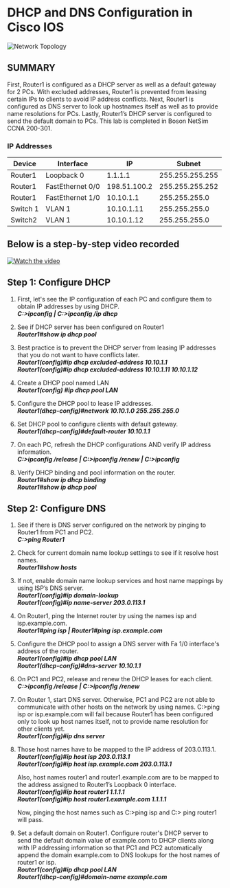 # DHCP and DNS Configuration in Cisco IOS
![Network Topology](https://imgur.com/1Tw8suy.jpg)

## SUMMARY
First, Router1 is configured as a DHCP server as well as a default gateway for 2 PCs. With excluded addresses, Router1 is prevented from leasing certain IPs to clients to avoid IP address conflicts. Next, Router1 is configured as DNS server to look up hostnames itself as well as to provide name resolutions for PCs. Lastly, Router1’s DHCP server is configured to send the default domain to PCs. This lab is completed in Boson NetSim CCNA 200-301.

### IP Addresses
| Device                   | Interface    |  IP    | Subnet 
| ------------------------ | -----------  | -----  | ------
| Router1                  | Loopback 0 | 1.1.1.1 | 255.255.255.255
| Router1                  | FastEthernet 0/0 | 198.51.100.2 | 255.255.255.252
| Router1                  | FastEthernet 1/0 | 10.10.1.1 | 255.255.255.0
| Switch 1                 | VLAN 1 |10.10.1.11 | 255.255.255.0
| Switch2                  | VLAN 1 |10.10.1.12| 255.255.255.0

## Below is a step-by-step video recorded  
[![Watch the video](https://img.youtube.com/vi/sz0v9qVUc4s/hqdefault.jpg)](https://youtu.be/sz0v9qVUc4s)

## Step 1: Configure DHCP 
1. First, let's see the IP configuration of each PC and configure them to obtain IP addresses by using DHCP.\
	***C:>ipconfig | C:>ipconfig /ip dhcp***
   
2. See if DHCP server has been configured on Router1\
	 ***Router1#show ip dhcp pool***
   
3. Best practice is to prevent the DHCP server from leasing IP addresses that you do not want to have conflicts later.\
	***Router1(config)#ip dhcp excluded-address 10.10.1.1***\
	***Router1(config)#ip dhcp excluded-address 10.10.1.11  10.10.1.12***
   
4. Create a DHCP pool named LAN \
	***Router1(config) #ip dhcp pool LAN***
   
5. Configure the DHCP pool to lease IP addresses. \
	 ***Router1(dhcp-config)#network 10.10.1.0 255.255.255.0***
   
6. Set DHCP pool to configure clients with default gateway. \
	***Router1(dhcp-config)#default-router 10.10.1.1***
   
7. On each PC, refresh the DHCP configurations AND verify IP address information. \
   ***C:>ipconfig /release | C:>ipconfig /renew | C:>ipconfig***
    
8. Verify DHCP binding and pool information on the router. \
	***Router1#show ip dhcp binding***\
   	***Router1#show ip dhcp pool***


## Step 2: Configure DNS
1. See if there is DNS server configured on the network by pinging to Router1 from PC1 and PC2.\
	***C:>ping Router1***
2. Check for current domain name lookup settings to see if it resolve host names. \
	 ***Router1#show hosts***
3. If not, enable domain name lookup services and host name mappings by using ISP’s DNS server.\
    ***Router1(config)#ip domain-lookup*** \
    ***Router1(config)#ip name-server 203.0.113.1***
5. On Router1, ping the Internet router by using the names isp and isp.example.com. \
	 ***Router1#ping isp | Router1#ping isp.example.com***
6. Configure the DHCP pool to assign a DNS server with Fa 1/0 interface's address of the router. \
	***Router1(config)#ip dhcp pool LAN***\
	***Router1(dhcp-config)#dns-server 10.10.1.1***
7. On PC1 and PC2, release and renew the DHCP leases for each client. \
	***C:>ipconfig /release | C:>ipconfig /renew***
8. On Router 1, start DNS server. Otherwise, PC1 and PC2 are not able to communicate with other hosts on the network by using names. C:>ping isp or isp.example.com will fail because Router1 has been configured only to look up host names itself, not to provide name resolution for other clients yet. \
	***Router1(config)#ip dns server***
	
9.  Those host names have to be mapped to the IP address of 203.0.113.1.\
	***Router1(config)#ip host isp 203.0.113.1***\
	***Router1(config)#ip host isp.example.com 203.0.113.1***
	
	Also, host names router1 and router1.example.com are to be mapped to the address assigned to Router1’s Loopback 0 interface.\
	***Router1(config)#ip host router1 1.1.1.1***\
	***Router1(config)#ip host router1.example.com 1.1.1.1***
    
	Now, pinging the host names such as C:>ping isp and C:> ping router1 will pass.
	
10. Set a default domain on Router1. Configure router's DHCP server to send the default domain value of example.com to DHCP clients along with IP addressing information so that PC1 and PC2 automatically append the domain example.com to DNS lookups for the host names of router1 or isp.\
	***Router1(config)#ip dhcp pool LAN***\
	***Router1(dhcp-config)#domain-name example.com***



